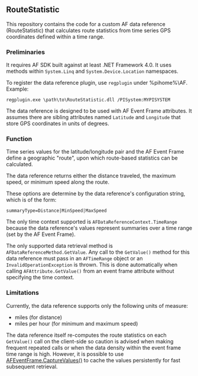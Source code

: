 ## RouteStatistic
This repository contains the code for a custom AF data reference (RouteStatistic) that calculates route statistics from time series GPS coordinates defined within a time range.

### Preliminaries

It requires AF SDK built against at least .NET Framework 4.0. It uses methods within `System.Linq` and `System.Device.Location` namespaces.

To register the data reference plugin, use `regplugin` under %pihome%\AF\. Example:

```
regplugin.exe \path\to\RouteStatistic.dll /PISystem:MYPISYSTEM
```

The data reference is designed to be used with AF Event Frame attributes. It assumes there are sibling attributes named `Latitude` and `Longitude` that store GPS coordinates in units of degrees.

### Function

Time series values for the latitude/longitude pair and the AF Event Frame define a geographic "route", upon which route-based statistics can be calculated.

The data reference returns either the distance traveled, the maximum speed, or minimum speed along the route.

These options are determine by the data reference's configuration string, which is of the form:

```
summaryType=Distance|MinSpeed|MaxSpeed
```

The only time context supported is `AFDataReferenceContext.TimeRange` because the data reference's values represent summaries over a time range (set by the AF Event Frame).

The only supported data retrieval method is `AFDataReferenceMethod.GetValue`. Any call to the `GetValue()` method for this data reference must pass in an `AFTimeRange` object or an `InvalidOperationException` is thrown. This is done automatically when calling `AFAttribute.GetValue()` from an event frame attribute without specifying the time context.

### Limitations

Currently, the data reference supports only the following units of measure:

- miles (for distance)
- miles per hour (for minimum and maximum speed)

The data reference itself re-computes the route statistics on each `GetValue()` call on the client-side so caution is advised when making frequent repeated calls or when the data density within the event frame time range is high. However, it is possible to use [AFEventFrame.CaptureValues()](https://techsupport.osisoft.com/Documentation/PI-AF-SDK/html/M_OSIsoft_AF_EventFrame_AFEventFrame_CaptureValues.htm) to cache the values persistently for fast subsequent retrieval.
